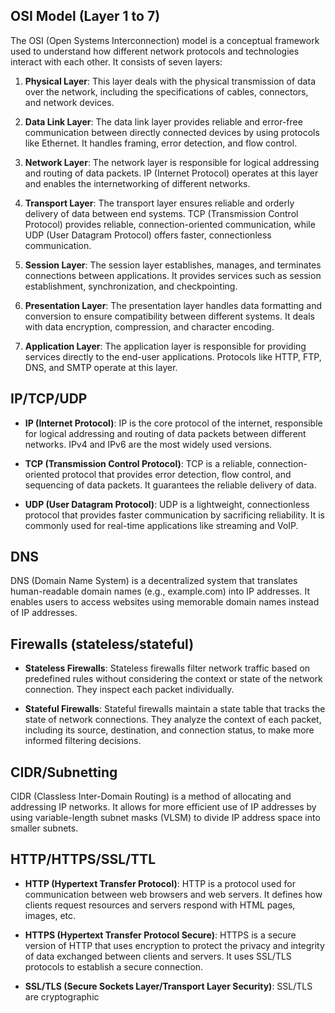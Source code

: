 ## OSI Model (Layer 1 to 7)

The OSI (Open Systems Interconnection) model is a conceptual framework used to understand how different network protocols and technologies interact with each other. It consists of seven layers:

1. **Physical Layer**: This layer deals with the physical transmission of data over the network, including the specifications of cables, connectors, and network devices.

2. **Data Link Layer**: The data link layer provides reliable and error-free communication between directly connected devices by using protocols like Ethernet. It handles framing, error detection, and flow control.

3. **Network Layer**: The network layer is responsible for logical addressing and routing of data packets. IP (Internet Protocol) operates at this layer and enables the internetworking of different networks.

4. **Transport Layer**: The transport layer ensures reliable and orderly delivery of data between end systems. TCP (Transmission Control Protocol) provides reliable, connection-oriented communication, while UDP (User Datagram Protocol) offers faster, connectionless communication.

5. **Session Layer**: The session layer establishes, manages, and terminates connections between applications. It provides services such as session establishment, synchronization, and checkpointing.

6. **Presentation Layer**: The presentation layer handles data formatting and conversion to ensure compatibility between different systems. It deals with data encryption, compression, and character encoding.

7. **Application Layer**: The application layer is responsible for providing services directly to the end-user applications. Protocols like HTTP, FTP, DNS, and SMTP operate at this layer.

## IP/TCP/UDP

- **IP (Internet Protocol)**: IP is the core protocol of the internet, responsible for logical addressing and routing of data packets between different networks. IPv4 and IPv6 are the most widely used versions.

- **TCP (Transmission Control Protocol)**: TCP is a reliable, connection-oriented protocol that provides error detection, flow control, and sequencing of data packets. It guarantees the reliable delivery of data.

- **UDP (User Datagram Protocol)**: UDP is a lightweight, connectionless protocol that provides faster communication by sacrificing reliability. It is commonly used for real-time applications like streaming and VoIP.

## DNS

DNS (Domain Name System) is a decentralized system that translates human-readable domain names (e.g., example.com) into IP addresses. It enables users to access websites using memorable domain names instead of IP addresses.

## Firewalls (stateless/stateful)

- **Stateless Firewalls**: Stateless firewalls filter network traffic based on predefined rules without considering the context or state of the network connection. They inspect each packet individually.

- **Stateful Firewalls**: Stateful firewalls maintain a state table that tracks the state of network connections. They analyze the context of each packet, including its source, destination, and connection status, to make more informed filtering decisions.

## CIDR/Subnetting

CIDR (Classless Inter-Domain Routing) is a method of allocating and addressing IP networks. It allows for more efficient use of IP addresses by using variable-length subnet masks (VLSM) to divide IP address space into smaller subnets.

## HTTP/HTTPS/SSL/TTL

- **HTTP (Hypertext Transfer Protocol)**: HTTP is a protocol used for communication between web browsers and web servers. It defines how clients request resources and servers respond with HTML pages, images, etc.

- **HTTPS (Hypertext Transfer Protocol Secure)**: HTTPS is a secure version of HTTP that uses encryption to protect the privacy and integrity of data exchanged between clients and servers. It uses SSL/TLS protocols to establish a secure connection.

- **SSL/TLS (Secure Sockets Layer/Transport Layer Security)**: SSL/TLS are cryptographic